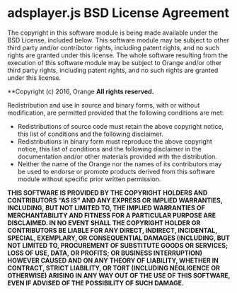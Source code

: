 # adsplayer.js BSD License Agreement

The copyright in this software module is being made available under the BSD License, included below. This software module may be subject to other third party and/or contributor rights, including patent rights, and no such rights are granted under this license.
The whole software resulting from the execution of this software module may be subject to Orange and/or other third party rights, including patent rights, and no such rights are granted under this license.

**Copyright (c) 2016, Orange
**All rights reserved.**

Redistribution and use in source and binary forms, with or without modification, are permitted provided that the following conditions are met:
* Redistributions of source code must retain the above copyright notice, this list of conditions and the following disclaimer.
* Redistributions in binary form must reproduce the above copyright notice, this list of conditions and the following disclaimer in the documentation and/or other materials provided with the distribution.
* Neither the name of the Orange nor the names of its contributors may be used to endorse or promote products derived from this software module without specific prior written permission.

**THIS SOFTWARE IS PROVIDED BY THE COPYRIGHT HOLDERS AND CONTRIBUTORS “AS IS” AND ANY EXPRESS OR IMPLIED WARRANTIES, INCLUDING, BUT NOT LIMITED TO, THE IMPLIED WARRANTIES OF MERCHANTABILITY AND FITNESS FOR A PARTICULAR PURPOSE ARE DISCLAIMED. IN NO EVENT SHALL THE COPYRIGHT HOLDER OR CONTRIBUTORS BE LIABLE FOR ANY DIRECT, INDIRECT, INCIDENTAL, SPECIAL, EXEMPLARY, OR CONSEQUENTIAL DAMAGES (INCLUDING, BUT NOT LIMITED TO, PROCUREMENT OF SUBSTITUTE GOODS OR SERVICES; LOSS OF USE, DATA, OR PROFITS; OR BUSINESS INTERRUPTION) HOWEVER CAUSED AND ON ANY THEORY OF LIABILITY, WHETHER IN CONTRACT, STRICT LIABILITY, OR TORT (INCLUDING NEGLIGENCE OR OTHERWISE) ARISING IN ANY WAY OUT OF THE USE OF THIS SOFTWARE, EVEN IF ADVISED OF THE POSSIBILITY OF SUCH DAMAGE.**